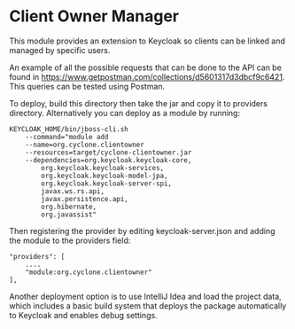 Client Owner Manager
====================

This module provides an extension to Keycloak so clients can be linked and managed by specific users.

An example of all the possible requests that can be done to the API can be found in https://www.getpostman.com/collections/d5601317d3dbcf9c6421. 
This queries can be tested using Postman.



To deploy, build this directory then take the jar and copy it to providers directory. Alternatively you can deploy as a module by running:


```
KEYCLOAK_HOME/bin/jboss-cli.sh 
    --command="module add 
    --name=org.cyclone.clientowner 
    --resources=target/cyclone-clientowner.jar 
    --dependencies=org.keycloak.keycloak-core,
        org.keycloak.keycloak-services,
        org.keycloak.keycloak-model-jpa,
        org.keycloak.keycloak-server-spi,
        javax.ws.rs.api,
        javax.persistence.api,
        org.hibernate,
        org.javassist"

```

Then registering the provider by editing keycloak-server.json and adding the module to the providers field:

    "providers": [
        ....
        "module:org.cyclone.clientowner"
    ],

Another deployment option is to use IntelliJ Idea and load the project data, which includes a basic build system that 
deploys the package automatically to Keycloak and enables debug settings.
